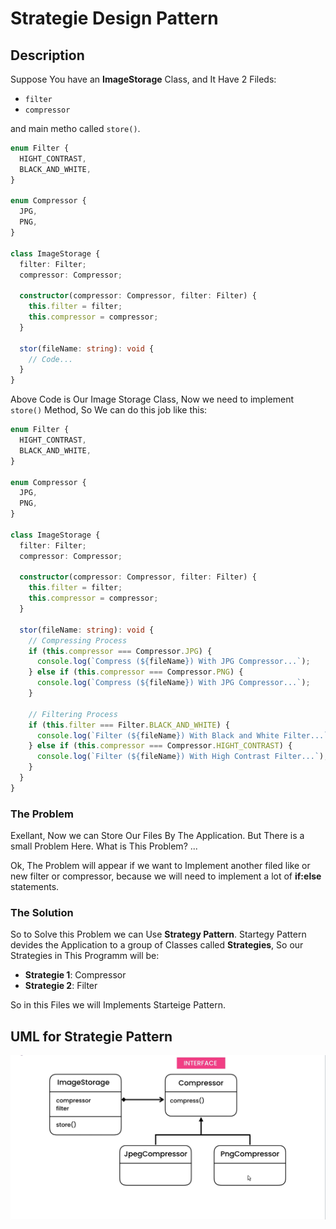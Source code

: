# Strategie Design Pattern

## Description

Suppose You have an **ImageStorage** Class, and It Have 2 Fileds:

- `filter`
- `compressor`

and main metho called `store()`.

```typescript
enum Filter {
  HIGHT_CONTRAST,
  BLACK_AND_WHITE,
}

enum Compressor {
  JPG,
  PNG,
}

class ImageStorage {
  filter: Filter;
  compressor: Compressor;

  constructor(compressor: Compressor, filter: Filter) {
    this.filter = filter;
    this.compressor = compressor;
  }

  stor(fileName: string): void {
    // Code...
  }
}
```

Above Code is Our Image Storage Class, Now we need to implement `store()` Method, So We can do this job like this:

```typescript
enum Filter {
  HIGHT_CONTRAST,
  BLACK_AND_WHITE,
}

enum Compressor {
  JPG,
  PNG,
}

class ImageStorage {
  filter: Filter;
  compressor: Compressor;

  constructor(compressor: Compressor, filter: Filter) {
    this.filter = filter;
    this.compressor = compressor;
  }

  stor(fileName: string): void {
    // Compressing Process
    if (this.compressor === Compressor.JPG) {
      console.log(`Compress (${fileName}) With JPG Compressor...`);
    } else if (this.compressor === Compressor.PNG) {
      console.log(`Compress (${fileName}) With JPG Compressor...`);
    }

    // Filtering Process
    if (this.filter === Filter.BLACK_AND_WHITE) {
      console.log(`Filter (${fileName}) With Black and White Filter...`);
    } else if (this.compressor === Compressor.HIGHT_CONTRAST) {
      console.log(`Filter (${fileName}) With High Contrast Filter...`);
    }
  }
}
```

### The Problem

Exellant, Now we can Store Our Files By The Application. But There is a small Problem Here. What is This Problem? ...

Ok, The Problem will appear if we want to Implement another filed like or new filter or compressor, because we will need to implement a lot of **if:else** statements.

### The Solution

So to Solve this Problem we can Use **Strategy Pattern**.
Startegy Pattern devides the Application to a group of Classes called **Strategies**, So our Strategies in This Programm will be:

- **Strategie 1**: Compressor
- **Strategie 2**: Filter

So in this Files we will Implements Starteige Pattern.

## UML for Strategie Pattern

<div style="width: 100%; display: flex; justify-content: center; align-items: center; border-radius: 15px;">
<img src="./strategie-pattern.png" alt="UML for Strategie Pattern" />
</div>
